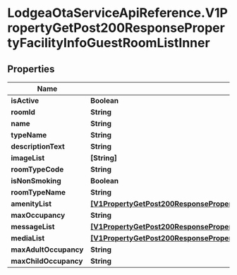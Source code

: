 # LodgeaOtaServiceApiReference.V1PropertyGetPost200ResponsePropertyFacilityInfoGuestRoomListInner

## Properties

Name | Type | Description | Notes
------------ | ------------- | ------------- | -------------
**isActive** | **Boolean** |  | [optional] 
**roomId** | **String** |  | [optional] 
**name** | **String** |  | [optional] 
**typeName** | **String** |  | [optional] 
**descriptionText** | **String** |  | [optional] 
**imageList** | **[String]** |  | [optional] 
**roomTypeCode** | **String** |  | [optional] 
**isNonSmoking** | **Boolean** |  | [optional] 
**roomTypeName** | **String** |  | [optional] 
**amenityList** | [**[V1PropertyGetPost200ResponsePropertyFacilityInfoGuestRoomListInnerAmenityListInner]**](V1PropertyGetPost200ResponsePropertyFacilityInfoGuestRoomListInnerAmenityListInner.md) |  | [optional] 
**maxOccupancy** | **String** |  | [optional] 
**messageList** | [**[V1PropertyGetPost200ResponsePropertyFacilityInfoGuestRoomListInnerMessageListInner]**](V1PropertyGetPost200ResponsePropertyFacilityInfoGuestRoomListInnerMessageListInner.md) |  | [optional] 
**mediaList** | [**[V1PropertyGetPost200ResponsePropertyFacilityInfoGuestRoomListInnerMediaListInner]**](V1PropertyGetPost200ResponsePropertyFacilityInfoGuestRoomListInnerMediaListInner.md) |  | [optional] 
**maxAdultOccupancy** | **String** |  | [optional] 
**maxChildOccupancy** | **String** |  | [optional] 


